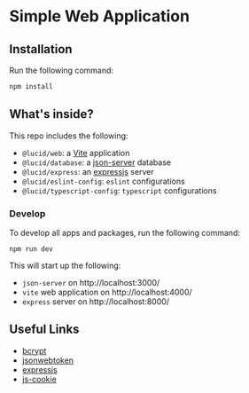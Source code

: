 # Simple Web Application

## Installation

Run the following command:

```sh
npm install
```

## What's inside?

This repo includes the following:

- `@lucid/web`: a [Vite](https://vite.dev/) application
- `@lucid/database`: a [json-server](https://www.npmjs.com/package/json-server) database
- `@lucid/express`: an [expressjs](https://expressjs.com/) server
- `@lucid/eslint-config`: `eslint` configurations
- `@lucid/typescript-config`: `typescript` configurations

### Develop

To develop all apps and packages, run the following command:

```
npm run dev
```

This will start up the following:

- `json-server` on http://localhost:3000/
- `vite` web application on http://localhost:4000/
- `express` server on http://localhost:8000/

## Useful Links

- [bcrypt](https://www.npmjs.com/package/bcrypt)
- [jsonwebtoken](https://www.npmjs.com/package/jsonwebtoken)
- [expressjs](https://expressjs.com/)
- [js-cookie](https://www.npmjs.com/package/js-cookie/v/2.2.1)
